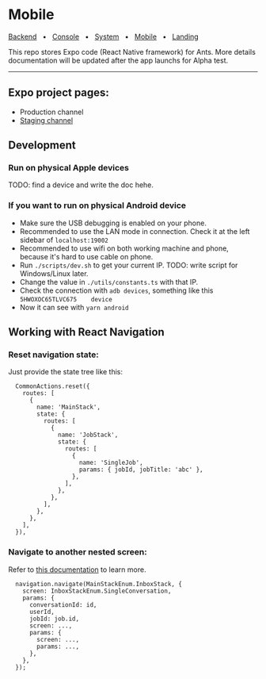 # Mobile

[Backend](https://github.com/getants/backend) &nbsp;&nbsp;•&nbsp;&nbsp; [Console](https://github.com/getants/console) &nbsp;&nbsp;•&nbsp;&nbsp; [System](https://github.com/getants/system) &nbsp;&nbsp;•&nbsp;&nbsp; [Mobile](https://github.com/getants/mobile) &nbsp;&nbsp;•&nbsp;&nbsp; [Landing](https://github.com/getants/landing)

This repo stores Expo code (React Native framework) for Ants. More details documentation will be updated after the app launchs for Alpha test.

---

## Expo project pages:

- Production channel
- [Staging channel](https://expo.io/@getants/getants?release-channel=staging)

## Development

### Run on physical Apple devices
TODO: find a device and write the doc hehe.

### If you want to run on physical Android device

- Make sure the USB debugging is enabled on your phone.
- Recommended to use the LAN mode in connection. Check it at the left sidebar of `localhost:19002`
- Recommended to use wifi on both working machine and phone, because it's hard to use cable on phone.
- Run `./scripts/dev.sh` to get your current IP. TODO: write script for Windows/Linux later.
- Change the value in `./utils/constants.ts` with that IP.
- Check the connection with `adb devices`, something like this `5HWOXOC65TLVC675	device`
- Now it can see with `yarn android`

## Working with React Navigation

### Reset navigation state:

Just provide the state tree like this:

```
  CommonActions.reset({
    routes: [
      {
        name: 'MainStack',
        state: {
          routes: [
            {
              name: 'JobStack',
              state: {
                routes: [
                  {
                    name: 'SingleJob',
                    params: { jobId, jobTitle: 'abc' },
                  },
                ],
              },
            },
          ],
        },
      },
    ],
  }),
```

### Navigate to another nested screen:

Refer to [this documentation](https://reactnavigation.org/docs/nesting-navigators) to learn more.

```
  navigation.navigate(MainStackEnum.InboxStack, {
    screen: InboxStackEnum.SingleConversation,
    params: {
      conversationId: id,
      userId,
      jobId: job.id,
      screen: ...,
      params: {
        screen: ...,
        params: ...,
      },
    },
  });
```
